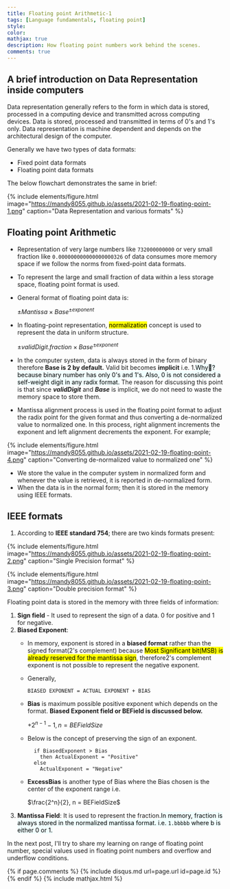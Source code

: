 ```yaml
---
title: Floating point Arithmetic-1
tags: [Language fundamentals, floating point]
style:
color:
mathjax: true
description: How floating point numbers work behind the scenes.
comments: true
---
```


## A brief introduction on Data Representation inside computers

Data representation generally refers to the form in which data is stored, processed in a computing device and transmitted across computing devices. Data is stored, processed and transmitted in terms of 0's and 1's only. Data representation is machine dependent and depends on the architectural design of the computer.

Generally we have two types of data formats:
- Fixed point data formats
- Floating point data formats

The below flowchart demonstrates the same in brief:

{% include elements/figure.html image="https://mandy8055.github.io/assets/2021-02-19-floating-point-1.png" caption="Data Representation and various formats" %}

## Floating point Arithmetic

- Representation of very large numbers like <code>732000000000</code> or very small fraction like <code>0.000000000000000000326</code> of data consumes more memory space if we follow the norms from fixed-point data formats.
- To represent the large and small fraction of data within a less storage space, floating point format is used.
- General format of floating point data is:
  
    $\pm Mantissa \times Base^{\pm exponent}$

- In floating-point representation, <mark style="background-color: yellow">normalization</mark> concept is used to represent the data in uniform structure.

    $\pm validDigit.fraction \times Base^{\pm exponent}$

- In the computer system, data is always stored in the form of binary therefore **Base is 2 by default.** Valid bit becomes **implicit** i.e. 1.<mark style="background-color: azure">Why:thinking:?because binary number has only 0's and 1's. Also, 0 is not considered a self-weight digit in any radix format.</mark> The reason for discussing this point is that since _**validDigit**_ and _**Base**_ is implicit, we do not need to waste the memory space to store them.
- Mantissa alignment process is used in the floating point format to adjust the radix point for the given format and thus converting a de-normalized value to normalized one. In this process, right alignment increments the exponent and left alignment decrements the exponent. For example;

{% include elements/figure.html image="https://mandy8055.github.io/assets/2021-02-19-floating-point-4.png" caption="Converting de-normalized value to normalized one" %}

- We store the value in the computer system in normalized form and whenever the value is retrieved, it is reported in de-normalized form.
- When the data is in the normal form; then it is stored in the memory using IEEE formats.

## IEEE formats

1. According to **IEEE standard 754**; there are two kinds formats present:

{% include elements/figure.html image="https://mandy8055.github.io/assets/2021-02-19-floating-point-2.png" caption="Single Precision format" %}

{% include elements/figure.html image="https://mandy8055.github.io/assets/2021-02-19-floating-point-3.png" caption="Double precision format" %}

Floating point data is stored in the memory with three fields of information:
  
  1. **Sign field** - It used to represent the sign of a data. 0 for positive and 1 for negative.
  2. **Biased Exponent**:
      *  In memory, exponent is stored in a **biased format** rather than the signed format(2's complement) because <mark style="background-color: yellow">Most Significant bit(MSB) is already reserved for the mantissa sign</mark>, therefore2's complement exponent is not possible to represent the negative exponent.
      *  Generally,
        
            ```BIASED EXPONENT = ACTUAL EXPONENT + BIAS```

      * **Bias** is maximum possible positive exponent which depends on the format. **Biased Exponent field or BEField is discussed below.** 
  
        $+2^{n - 1} - 1, n = BEFieldSize$
   
      * Below is the concept of preserving the sign of an exponent.
        ```shell
          if BiasedExponent > Bias
            then ActualExponent = "Positive"
          else
            ActualExponent = "Negative"
        ```
        
      * **ExcessBias** is another type of Bias where the Bias chosen is the center of the exponent range i.e.
  
         $\frac{2^n}{2}, n = BEFieldSize$
  3. **Mantissa Field**: It is used to represent the fraction.<mark style="background-color: azure">In memory, fraction is always stored in the normalized mantissa format. i.e. <code>1.bbbbb</code> where b is either 0 or 1.</mark>

In the next post, I'll try to share my learning on range of floating point number, special values used in floating point numbers and overflow and underflow conditions.

{% if page.comments %} {% include disqus.md url=page.url id=page.id %} {% endif %}
{% include mathjax.html %}
